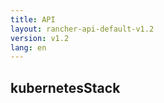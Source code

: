 ```yaml
---
title: API
layout: rancher-api-default-v1.2
version: v1.2
lang: en
---
```


## kubernetesStack





